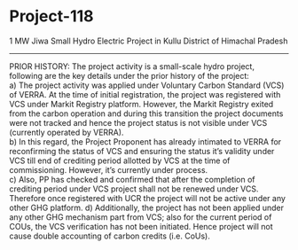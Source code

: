# Project-118
1 MW Jiwa Small Hydro Electric Project in Kullu District of Himachal Pradesh
________________
PRIOR HISTORY:
The project activity is a small-scale hydro project, following are the key details under the prior history of the project:   
a) The project activity was applied under Voluntary Carbon Standard (VCS) of VERRA. At the time of initial registration, the project was registered with VCS under Markit Registry platform. However, the Markit Registry exited from the carbon operation and during this transition the project documents were not tracked and hence the project status is not visible under VCS (currently operated by VERRA).  
b) In this regard, the Project Proponent has already intimated to VERRA for reconfirming the status of VCS and ensuring the status it’s validity under VCS till end of crediting period allotted by VCS at the time of commissioning. However, it’s currently under process.  
c) Also, PP has checked and confirmed that after the completion of crediting period under VCS project shall not be renewed under VCS. Therefore once registered with UCR the project will not be active under any other GHG platform.  d) Additionally, the project has not been applied under any other GHG mechanism part from VCS; also for the current period of COUs, the VCS verification has not been initiated. Hence project will not cause double accounting of carbon credits (i.e. CoUs). 
